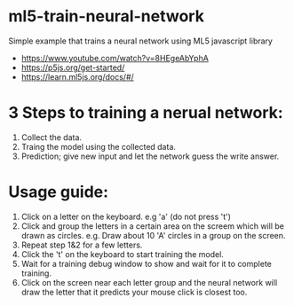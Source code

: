 # ml5-train-neural-network
Simple example that trains a neural network using ML5 javascript library 

* https://www.youtube.com/watch?v=8HEgeAbYphA
* https://p5js.org/get-started/
* https://learn.ml5js.org/docs/#/

# 3 Steps to training a nerual network:

1. Collect the data.
2. Traing the model using the collected data.
3. Prediction; give new input and let the network guess the write answer.

# Usage guide:

1. Click on a letter on the keyboard. e.g 'a' (do not press 't')
2. Click and group the letters in a certain area on the screem which will be drawn as circles. e.g. Draw about 10 'A' circles in a group on the screen.
3. Repeat step 1&2 for a few letters.
4. Click the 't' on the keyboard to start training the model.
5. Wait for a training debug window to show and wait for it to complete training.
6. Click on the screen near each letter group and the neural network will draw the letter that it predicts your mouse click is closest too.
